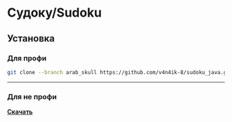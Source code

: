 # Судоку/Sudoku
## Установка
### Для профи
```bash
git clone --branch arab_skull https://github.com/v4n4ik-8/sudoku_java.git
```
___
### Для не профи
**[Скачать](https://github.com/v4n4ik-8/sudoku_java/releases/download/v1.0/Sudoku.jar)**

